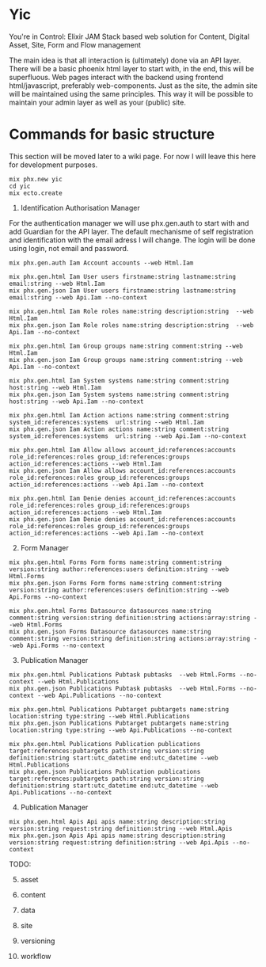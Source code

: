 # Yic
You're in Control: Elixir JAM Stack based web solution for Content, Digital Asset, Site, Form and Flow management

The main idea is that all interaction is (ultimately) done via an API layer. There will be a basic phoenix html layer to start with, in the end, this will be superfluous. Web pages interact with the backend using frontend html/javascript, preferably web-components. Just as the site, the admin site will be maintained using the same principles. This way it will be possible to maintain your admin layer as well as your (public) site.


# Commands for basic structure
This section will be moved later to a wiki page. For now I will leave this here for development purposes.

```
mix phx.new yic
cd yic
mix ecto.create
```

1. Identification Authorisation Manager

For the authentication manager we will use phx.gen.auth to start with and add Guardian for the API layer.
The default mechanisme of self registration and identification with the email adress I will change. The login will be done using login, not email and password.

```
mix phx.gen.auth Iam Account accounts --web Html.Iam

mix phx.gen.html Iam User users firstname:string lastname:string email:string --web Html.Iam
mix phx.gen.json Iam User users firstname:string lastname:string email:string --web Api.Iam --no-context

mix phx.gen.html Iam Role roles name:string description:string  --web Html.Iam
mix phx.gen.json Iam Role roles name:string description:string  --web Api.Iam --no-context

mix phx.gen.html Iam Group groups name:string comment:string --web Html.Iam
mix phx.gen.json Iam Group groups name:string comment:string --web Api.Iam --no-context

mix phx.gen.html Iam System systems name:string comment:string host:string --web Html.Iam
mix phx.gen.json Iam System systems name:string comment:string host:string --web Api.Iam --no-context

mix phx.gen.html Iam Action actions name:string comment:string system_id:references:systems  url:string --web Html.Iam
mix phx.gen.json Iam Action actions name:string comment:string system_id:references:systems  url:string --web Api.Iam --no-context

mix phx.gen.html Iam Allow allows account_id:references:accounts role_id:references:roles group_id:references:groups action_id:references:actions --web Html.Iam
mix phx.gen.json Iam Allow allows account_id:references:accounts role_id:references:roles group_id:references:groups action_id:references:actions --web Api.Iam --no-context

mix phx.gen.html Iam Denie denies account_id:references:accounts role_id:references:roles group_id:references:groups action_id:references:actions --web Html.Iam
mix phx.gen.json Iam Denie denies account_id:references:accounts role_id:references:roles group_id:references:groups action_id:references:actions --web Api.Iam --no-context
```

2. Form Manager
```
mix phx.gen.html Forms Form forms name:string comment:string version:string author:references:users definition:string --web Html.Forms
mix phx.gen.json Forms Form forms name:string comment:string version:string author:references:users definition:string --web Api.Forms --no-context

mix phx.gen.html Forms Datasource datasources name:string comment:string version:string definition:string actions:array:string --web Html.Forms
mix phx.gen.json Forms Datasource datasources name:string comment:string version:string definition:string actions:array:string --web Api.Forms --no-context
```

3. Publication Manager
```
mix phx.gen.html Publications Pubtask pubtasks  --web Html.Forms --no-context --web Html.Publications
mix phx.gen.json Publications Pubtask pubtasks  --web Html.Forms --no-context --web Api.Publications --no-context

mix phx.gen.html Publications Pubtarget pubtargets name:string location:string type:string --web Html.Publications
mix phx.gen.json Publications Pubtarget pubtargets name:string location:string type:string --web Api.Publications --no-context

mix phx.gen.html Publications Publication publications target:references:pubtargets path:string version:string definition:string start:utc_datetime end:utc_datetime --web Html.Publications
mix phx.gen.json Publications Publication publications target:references:pubtargets path:string version:string definition:string start:utc_datetime end:utc_datetime --web Api.Publications --no-context
```

4. Publication Manager
```
mix phx.gen.html Apis Api apis name:string description:string version:string request:string definition:string --web Html.Apis
mix phx.gen.json Apis Api apis name:string description:string version:string request:string definition:string --web Api.Apis --no-context
```

TODO:

5. asset

6. content

7. data

8. site

9. versioning

10. workflow
